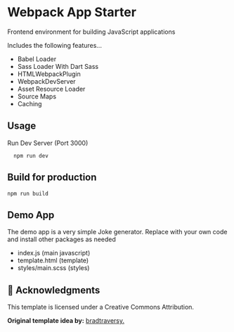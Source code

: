 # Webpack App Starter

Frontend environment for building JavaScript applications

Includes the following features...

- Babel Loader
- Sass Loader With Dart Sass
- HTMLWebpackPlugin
- WebpackDevServer
- Asset Resource Loader
- Source Maps
- Caching

## Usage

Run Dev Server (Port 3000)

```
  npm run dev
```

## Build for production

```
npm run build
```

## Demo App

The demo app is a very simple Joke generator. Replace with your own code and install other packages as needed

- index.js (main javascript)
- template.html (template)
- styles/main.scss (styles)

## 🙏 Acknowledgments <a name="acknowledgements"></a>

This template is licensed under a Creative Commons Attribution.

**Original template idea by:** [bradtraversy.](https://github.com/bradtraversy/webpack-starter)
